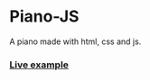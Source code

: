 # Piano-JS
A piano made with html, css and js.

### [Live example](https://piano-js.firebaseapp.com/)
